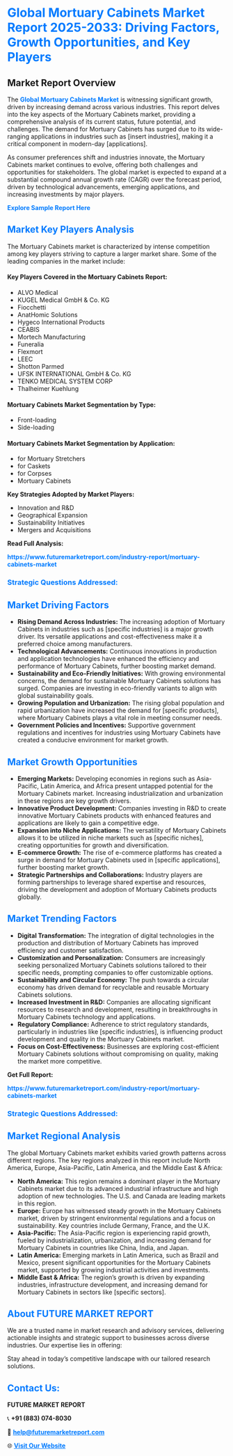 <h1 style="color: #007BFF;">Global Mortuary Cabinets Market Report 2025-2033: Driving Factors, Growth Opportunities, and Key Players</h1>

<section id="overview">
<h2>Market Report Overview</h2>
<p>The <a href="https://www.futuremarketreport.com/industry-report/mortuary-cabinets-market" style="color: #007BFF; text-decoration: none;"><strong>Global Mortuary Cabinets Market</strong></a> is witnessing significant growth, driven by increasing demand across various industries. This report delves into the key aspects of the Mortuary Cabinets market, providing a comprehensive analysis of its current status, future potential, and challenges. The demand for Mortuary Cabinets has surged due to its wide-ranging applications in industries such as [insert industries], making it a critical component in modern-day [applications].</p>
<p>As consumer preferences shift and industries innovate, the Mortuary Cabinets market continues to evolve, offering both challenges and opportunities for stakeholders. The global market is expected to expand at a substantial compound annual growth rate (CAGR) over the forecast period, driven by technological advancements, emerging applications, and increasing investments by major players.</p>
</section>

<section id="overview">
<p><a href="https://www.futuremarketreport.com/request-sample/reportId=120114" style="color: #007BFF; text-decoration: none;"><strong>Explore Sample Report Here</strong></a></p>
</section>

<section id="key-players">
<h2 style="color: #007BFF;">Market Key Players Analysis</h2>
<p>The Mortuary Cabinets market is characterized by intense competition among key players striving to capture a larger market share. Some of the leading companies in the market include:</p>
<h4>Key Players Covered in the Mortuary Cabinets Report:</h4>
<ul><li>ALVO Medical</li><li>KUGEL Medical GmbH &amp; Co. KG</li><li>Fiocchetti</li><li>AnatHomic Solutions</li><li>Hygeco International Products</li><li>CEABIS</li><li>Mortech Manufacturing</li><li>Funeralia</li><li>Flexmort</li><li>LEEC</li><li>Shotton Parmed</li><li>UFSK INTERNATIONAL GmbH &amp; Co. KG</li><li>TENKO MEDICAL SYSTEM CORP</li><li>Thalheimer Kuehlung</li></ul>
<h4>Mortuary Cabinets Market Segmentation by Type:</h4>
<ul><li>Front-loading</li><li>Side-loading</li></ul>

<h4>Mortuary Cabinets Market Segmentation by Application:</h4>
<ul><li>for Mortuary Stretchers</li><li>for Caskets</li><li>for Corpses</li><li>Mortuary Cabinets</li></ul>
<p><strong>Key Strategies Adopted by Market Players:</strong></p>
<ul>
<li>Innovation and R&D</li>
<li>Geographical Expansion</li>
<li>Sustainability Initiatives</li>
<li>Mergers and Acquisitions</li>
</ul>
</section>

<section>
<p><strong>Read Full Analysis: </strong></p><a href="https://www.futuremarketreport.com/industry-report/mortuary-cabinets-market" style="color: #007BFF; text-decoration: none;"><strong>https://www.futuremarketreport.com/industry-report/mortuary-cabinets-market</strong></a>
<h3 style="color: #007BFF;">Strategic Questions Addressed:</h3>
</section>

<section id="driving-factors">
<h2 style="color: #007BFF;">Market Driving Factors</h2>
<ul>
<li><strong>Rising Demand Across Industries:</strong> The increasing adoption of Mortuary Cabinets in industries such as [specific industries] is a major growth driver. Its versatile applications and cost-effectiveness make it a preferred choice among manufacturers.</li>
<li><strong>Technological Advancements:</strong> Continuous innovations in production and application technologies have enhanced the efficiency and performance of Mortuary Cabinets, further boosting market demand.</li>
<li><strong>Sustainability and Eco-Friendly Initiatives:</strong> With growing environmental concerns, the demand for sustainable Mortuary Cabinets solutions has surged. Companies are investing in eco-friendly variants to align with global sustainability goals.</li>
<li><strong>Growing Population and Urbanization:</strong> The rising global population and rapid urbanization have increased the demand for [specific products], where Mortuary Cabinets plays a vital role in meeting consumer needs.</li>
<li><strong>Government Policies and Incentives:</strong> Supportive government regulations and incentives for industries using Mortuary Cabinets have created a conducive environment for market growth.</li>
</ul>
</section>

<section id="growth-opportunities">
<h2 style="color: #007BFF;">Market Growth Opportunities</h2>
<ul>
<li><strong>Emerging Markets:</strong> Developing economies in regions such as Asia-Pacific, Latin America, and Africa present untapped potential for the Mortuary Cabinets market. Increasing industrialization and urbanization in these regions are key growth drivers.</li>
<li><strong>Innovative Product Development:</strong> Companies investing in R&D to create innovative Mortuary Cabinets products with enhanced features and applications are likely to gain a competitive edge.</li>
<li><strong>Expansion into Niche Applications:</strong> The versatility of Mortuary Cabinets allows it to be utilized in niche markets such as [specific niches], creating opportunities for growth and diversification.</li>
<li><strong>E-commerce Growth:</strong> The rise of e-commerce platforms has created a surge in demand for Mortuary Cabinets used in [specific applications], further boosting market growth.</li>
<li><strong>Strategic Partnerships and Collaborations:</strong> Industry players are forming partnerships to leverage shared expertise and resources, driving the development and adoption of Mortuary Cabinets products globally.</li>
</ul>
</section>

<section id="trending-factors">
<h2 style="color: #007BFF;">Market Trending Factors</h2>
<ul>
<li><strong>Digital Transformation:</strong> The integration of digital technologies in the production and distribution of Mortuary Cabinets has improved efficiency and customer satisfaction.</li>
<li><strong>Customization and Personalization:</strong> Consumers are increasingly seeking personalized Mortuary Cabinets solutions tailored to their specific needs, prompting companies to offer customizable options.</li>
<li><strong>Sustainability and Circular Economy:</strong> The push towards a circular economy has driven demand for recyclable and reusable Mortuary Cabinets solutions.</li>
<li><strong>Increased Investment in R&D:</strong> Companies are allocating significant resources to research and development, resulting in breakthroughs in Mortuary Cabinets technology and applications.</li>
<li><strong>Regulatory Compliance:</strong> Adherence to strict regulatory standards, particularly in industries like [specific industries], is influencing product development and quality in the Mortuary Cabinets market.</li>
<li><strong>Focus on Cost-Effectiveness:</strong> Businesses are exploring cost-efficient Mortuary Cabinets solutions without compromising on quality, making the market more competitive.</li>
</ul>
</section>

<section>
<p><strong>Get Full Report: </strong></p><a href="https://www.futuremarketreport.com/industry-report/mortuary-cabinets-market" style="color: #007BFF; text-decoration: none;"><strong>https://www.futuremarketreport.com/industry-report/mortuary-cabinets-market</strong></a>
<h3 style="color: #007BFF;">Strategic Questions Addressed:</h3>
</section>


<section id="regional-analysis">
<h2 style="color: #007BFF;">Market Regional Analysis</h2>
<p>The global Mortuary Cabinets market exhibits varied growth patterns across different regions. The key regions analyzed in this report include North America, Europe, Asia-Pacific, Latin America, and the Middle East & Africa:</p>
<ul>
<li><strong>North America:</strong> This region remains a dominant player in the Mortuary Cabinets market due to its advanced industrial infrastructure and high adoption of new technologies. The U.S. and Canada are leading markets in this region.</li>
<li><strong>Europe:</strong> Europe has witnessed steady growth in the Mortuary Cabinets market, driven by stringent environmental regulations and a focus on sustainability. Key countries include Germany, France, and the U.K.</li>
<li><strong>Asia-Pacific:</strong> The Asia-Pacific region is experiencing rapid growth, fueled by industrialization, urbanization, and increasing demand for Mortuary Cabinets in countries like China, India, and Japan.</li>
<li><strong>Latin America:</strong> Emerging markets in Latin America, such as Brazil and Mexico, present significant opportunities for the Mortuary Cabinets market, supported by growing industrial activities and investments.</li>
<li><strong>Middle East & Africa:</strong> The region’s growth is driven by expanding industries, infrastructure development, and increasing demand for Mortuary Cabinets in sectors like [specific sectors].</li>
</ul>
</section>

<footer>
<h2 style="color: #007BFF;">About FUTURE MARKET REPORT</h2>
<p>We are a trusted name in market research and advisory services, delivering actionable insights and strategic support to businesses across diverse industries. Our expertise lies in offering:</p>

<p>Stay ahead in today’s competitive landscape with our tailored research solutions.</p>

<h2 style="color: #007BFF;">Contact Us:</h2>
<p><strong>FUTURE MARKET REPORT</strong></p>
<p>📞 <strong>+91 (883) 074-8030</strong></p>
<p>📧 <strong><a href="mailto:help@futuremarketreport.com" style="color: #007BFF;">help@futuremarketreport.com</a></strong></p>
<p>🌐 <strong><a href="https://www.futuremarketreport.com/" style="color: #007BFF;">Visit Our Website</a></strong></p>
</footer>